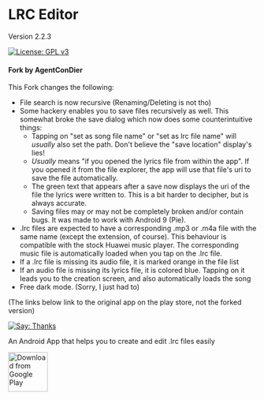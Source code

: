 # LRC Editor 
Version 2.2.3

[![License: GPL v3](https://img.shields.io/badge/License-GPL%20v3-blue.svg)](https://www.gnu.org/licenses/gpl-3.0)

#### Fork by AgentConDier
This Fork changes the following:
* File search is now recursive (Renaming/Deleting is not tho)
* Some hackery enables you to save files recursively as well. This somewhat broke the save dialog which now does some counterintuitive things:
    * Tapping on "set as song file name" or "set as lrc file name" will *usually* also set the path. Don't believe the "save location" display's lies!
    * *Usually* means "if you opened the lyrics file from within the app". If you opened it from the file explorer, the app will use that file's uri to save the file automatically.
    * The green text that appears after a save now displays the uri of the file the lyrics were written to. This is a bit harder to decipher, but is always accurate.
    * Saving files may or may not be completely broken and/or contain bugs. It was made to work with Android 9 (Pie).
* .lrc files are expected to have a corresponding .mp3 or .m4a file with the same name (except the extension, of course). This behaviour is compatible with the stock Huawei music player. The corresponding music file is automatically loaded when you tap on the .lrc file.
* If a .lrc file is missing its audio file, it is marked orange in the file list
* If an audio file is missing its lyrics file, it is colored blue. Tapping on it leads you to the creation screen, and also automatically loads the song
* Free dark mode. (Sorry, I just had to)


(The links below link to the original app on the play store, not the forked version)

[![Say: Thanks](https://img.shields.io/badge/Say%20Thanks-!-1EAEDB.svg)](https://play.google.com/store/apps/details?id=com.cg.lrceditor)

An Android App that helps you to create and edit .lrc files easily

[<img src="https://play.google.com/intl/en_us/badges/images/generic/en_badge_web_generic.png" alt="Download from Google Play" height="80">](https://play.google.com/store/apps/details?id=com.cg.lrceditor)
